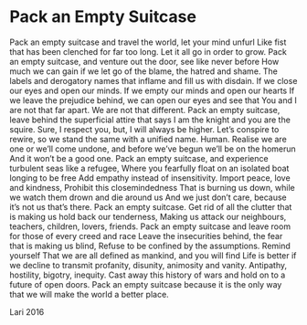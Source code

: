 # Pack an Empty Suitcase

Pack an empty suitcase and travel the world, let your mind unfurl
Like fist that has been clenched for far too long.
Let it all go in order to grow.
Pack an empty suitcase, and venture out the door, see like never before
How much we can gain if we let go of the blame, the hatred and shame.
The labels and derogatory names that inflame and fill us with disdain.
If we close our eyes and open our minds. If we empty our minds and open our hearts
If we leave the prejudice behind, we can open our eyes and see that
You and I are not that far apart.
We are not that different.
Pack an empty suitcase, leave behind the superficial attire that says I am the knight and you are the squire.
Sure, I respect you, but, I will always be higher.
Let’s conspire to rewire, so we stand the same with a unified name. Human.
Realise we are one or we’ll come undone, and before we’ve begun we’ll be on the homerun
And it won’t be a good one.
Pack an empty suitcase, and experience turbulent seas like a refugee,
Where you fearfully float on an isolated boat longing to be free
Add empathy instead of insensitivity.
Import peace, love and kindness, Prohibit this closemindedness
That is burning us down, while we watch them drown and die around us
And we just don’t care, because it’s not us that’s there.
Pack an empty suitcase. Get rid of all the clutter that is making us hold back our tenderness,
Making us attack our neighbours, teachers, children, lovers, friends.
Pack an empty suitcase and leave room for those of every creed and race
Leave the insecurities behind, the fear that is making us blind,
Refuse to be confined by the assumptions. Remind yourself
That we are all defined as mankind, and you will find
Life is better if we decline to transmit profanity, disunity, animosity and vanity.
Antipathy, hostility, bigotry, inequity.
Cast away this history of wars and hold on to a future of open doors.
Pack an empty suitcase because it is the only way that we will make the world a better place.

Lari 2016
